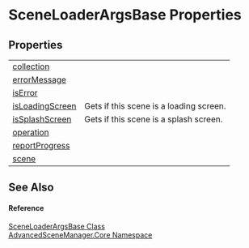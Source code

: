 # SceneLoaderArgsBase Properties




## Properties
<table>
<tr>
<td><a href="P_AdvancedSceneManager_Core_SceneLoaderArgsBase_collection.md">collection</a></td>
<td> </td></tr>
<tr>
<td><a href="P_AdvancedSceneManager_Core_SceneLoaderArgsBase_errorMessage.md">errorMessage</a></td>
<td> </td></tr>
<tr>
<td><a href="P_AdvancedSceneManager_Core_SceneLoaderArgsBase_isError.md">isError</a></td>
<td> </td></tr>
<tr>
<td><a href="P_AdvancedSceneManager_Core_SceneLoaderArgsBase_isLoadingScreen.md">isLoadingScreen</a></td>
<td>Gets if this scene is a loading screen.</td></tr>
<tr>
<td><a href="P_AdvancedSceneManager_Core_SceneLoaderArgsBase_isSplashScreen.md">isSplashScreen</a></td>
<td>Gets if this scene is a splash screen.</td></tr>
<tr>
<td><a href="P_AdvancedSceneManager_Core_SceneLoaderArgsBase_operation.md">operation</a></td>
<td> </td></tr>
<tr>
<td><a href="P_AdvancedSceneManager_Core_SceneLoaderArgsBase_reportProgress.md">reportProgress</a></td>
<td> </td></tr>
<tr>
<td><a href="P_AdvancedSceneManager_Core_SceneLoaderArgsBase_scene.md">scene</a></td>
<td> </td></tr>
</table>

## See Also


#### Reference
<a href="T_AdvancedSceneManager_Core_SceneLoaderArgsBase.md">SceneLoaderArgsBase Class</a>  
<a href="N_AdvancedSceneManager_Core.md">AdvancedSceneManager.Core Namespace</a>  
